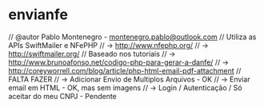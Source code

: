 envianfe
========

// @autor Pablo Montenegro - montenegro.pablo@outlook.com
// Utiliza as APIs SwiftMailer e NFePHP
// 		-> http://www.nfephp.org/
//		-> http://swiftmailer.org/
// Baseado nos tutoriais
// 		-> http://www.brunoafonso.net/codigo-php-para-gerar-a-danfe/
// 		-> http://coreyworrell.com/blog/article/php-html-email-pdf-attachment
// FALTA FAZER
// -> Adicionar Envio de Multiplos Arquivos - OK
// -> Enviar email em HTML - OK, mas sem imagens
// -> Login / Autenticação / Só aceitar do meu CNPJ - Pendente
